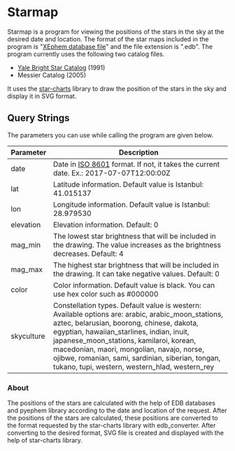# Starmap

Starmap is a program for viewing the positions of the stars in the sky at the desired date and location. The format of the star maps included in the program is "[XEphem database file](https://www.mmto.org/obscats/edb.html)" and the file extension is ".edb". The program currently uses the following two catalog files.
* [Yale Bright Star Catalog](http://tdc-www.harvard.edu/catalogs/bsc5.html) (1991)
* Messier Catalog (2005)

It uses the [star-charts](https://github.com/codebox/star-charts) library to draw the position of the stars in the sky and display it in SVG format.

## Query Strings

The parameters you can use while calling the program are given below.

| Parameter | Description |
| ------ | ------ |
| date | Date in [ISO 8601](https://en.wikipedia.org/wiki/ISO_8601) format. If not, it takes the current date. Ex.: 2017-07-07T12:00:00Z|
| lat | Latitude information. Default value is Istanbul: 41.015137 |
| lon | Longitude information. Default value is Istanbul: 28.979530 |
| elevation | Elevation information. Default: 0 |
| mag_min | The lowest star brightness that will be included in the drawing. The value increases as the brightness decreases. Default: 4 |
| mag_max | The highest star brightness that will be included in the drawing. It can take negative values. Default: 0 |
| color | Color information. Default value is black. You can use hex color such as #000000 |
| skyculture | Constellation types. Default value is western: Available options are: arabic, arabic_moon_stations, aztec, belarusian, boorong, chinese, dakota, egyptian, hawaiian_starlines, indian, inuit, japanese_moon_stations, kamilaroi, korean, macedonian, maori, mongolian, navajo, norse, ojibwe, romanian, sami, sardinian, siberian, tongan, tukano, tupi, western, western_hlad, western_rey |

### About

The positions of the stars are calculated with the help of EDB databases and pyephem library according to the date and location of the request. After the positions of the stars are calculated, these positions are converted to the format requested by the star-charts library with edb_converter. After converting to the desired format, SVG file is created and displayed with the help of star-charts library.
